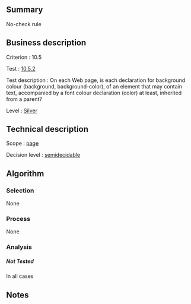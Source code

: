 ## Summary

No-check rule

## Business description

Criterion : 10.5

Test :
[10.5.2](http://www.accessiweb.org/index.php/accessiweb-22-english-version.html#test-10-5-2)

Test description : On each Web page, is each declaration for background
colour (background, background-color), of an element that may contain
text, accompanied by a font colour declaration (color) at least,
inherited from a parent?

Level : [Silver](/en/category/rules-design/accessiweb-11/level/argent)

## Technical description

Scope : [page](/en/category/rules-design/accessiweb-11/scope/page)

Decision level :
[semidecidable](/en/category/rules-design/accessiweb-11/decision-level/semidecidable)

## Algorithm

### Selection

None

### Process

None

### Analysis

##### Not Tested

In all cases

## Notes


